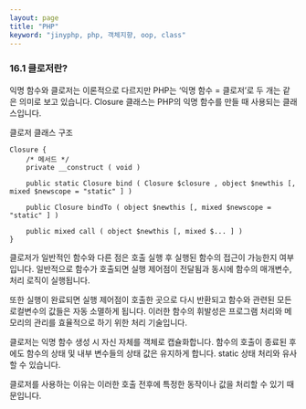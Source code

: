 ```yaml
---
layout: page
title: "PHP"
keyword: "jinyphp, php, 객체지향, oop, class"
---
```

### 16.1 클로저란?
익명 함수와 클로저는 이론적으로 다르지만 PHP는 ‘익명 함수 = 클로저’로 두 개는 같은 의미로 보고 있습니다. Closure 클래스는 PHP의 익명 함수를 만들 때 사용되는 클래스입니다.  

클로저 클래스 구조
```
Closure {
	/* 메서드 */
	private __construct ( void )
	
	public static Closure bind ( Closure $closure , object $newthis [, mixed $newscope = "static" ] )

	public Closure bindTo ( object $newthis [, mixed $newscope = "static" ] )
	
	public mixed call ( object $newthis [, mixed $... ] )
}
```

클로저가 일반적인 함수와 다른 점은 호출 실행 후 실행된 함수의 접근이 가능한지 여부입니다. 일반적으로 함수가 호출되면 실행 제어점이 전달됨과 동시에 함수의 매개변수, 처리 로직이 실행됩니다.  

또한 실행이 완료되면 실행 제어점이 호출한 곳으로 다시 반환되고 함수와 관련된 모든 로컬변수의 값들은 자동 소멸하게 됩니다. 이러한 함수의 휘발성은 프로그램 처리와 메모리의 관리를 효율적으로 하기 위한 처리 기술입니다.  

클로저는 익명 함수 생성 시 자신 자체를 객체로 캡슐화합니다. 함수의 호출이 종료된 후에도 함수의 상태 및 내부 변수들의 상태 값은 유지하게 합니다. static 상태 처리와 유사할 수 있습니다.  

클로저를 사용하는 이유는 이러한 호출 전후에 특정한 동작이나 값을 처리할 수 있기 때문입니다.  

<br><br>